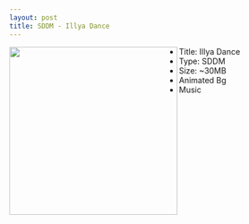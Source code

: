 ```yaml
---
layout: post
title: SDDM - Illya Dance
---
```

<img class="preview_image" height="300px" align="left" src="https://raw.githubusercontent.com/jurassicplayer/Weeb-Themes/master/weeb-sddm-themes/illyadance/screenshot.jpg" />

- Title: Illya Dance
- Type: SDDM
- Size: ~30MB
- Animated Bg
- Music
